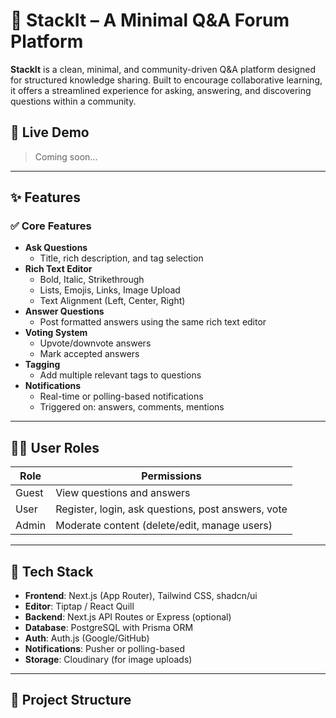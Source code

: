 # 🧠 StackIt – A Minimal Q&A Forum Platform

**StackIt** is a clean, minimal, and community-driven Q&A platform designed for structured knowledge sharing. Built to encourage collaborative learning, it offers a streamlined experience for asking, answering, and discovering questions within a community.

## 🚀 Live Demo
> Coming soon...

---

## ✨ Features

### ✅ Core Features
- **Ask Questions**  
  - Title, rich description, and tag selection
- **Rich Text Editor**  
  - Bold, Italic, Strikethrough  
  - Lists, Emojis, Links, Image Upload  
  - Text Alignment (Left, Center, Right)
- **Answer Questions**  
  - Post formatted answers using the same rich text editor
- **Voting System**  
  - Upvote/downvote answers
  - Mark accepted answers
- **Tagging**  
  - Add multiple relevant tags to questions
- **Notifications**  
  - Real-time or polling-based notifications  
  - Triggered on: answers, comments, mentions

---

## 🧑‍💻 User Roles

| Role   | Permissions |
|--------|-------------|
| Guest  | View questions and answers |
| User   | Register, login, ask questions, post answers, vote |
| Admin  | Moderate content (delete/edit, manage users) |

---

## 🧱 Tech Stack

- **Frontend**: Next.js (App Router), Tailwind CSS, shadcn/ui
- **Editor**: Tiptap / React Quill
- **Backend**: Next.js API Routes or Express (optional)
- **Database**: PostgreSQL with Prisma ORM
- **Auth**: Auth.js (Google/GitHub)
- **Notifications**: Pusher or polling-based
- **Storage**: Cloudinary (for image uploads)

---

## 📁 Project Structure

